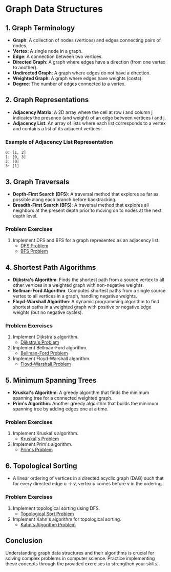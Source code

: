 # Graph Data Structures

## 1. Graph Terminology
- **Graph**: A collection of nodes (vertices) and edges connecting pairs of nodes.
- **Vertex**: A single node in a graph.
- **Edge**: A connection between two vertices.
- **Directed Graph**: A graph where edges have a direction (from one vertex to another).
- **Undirected Graph**: A graph where edges do not have a direction.
- **Weighted Graph**: A graph where edges have weights (costs).
- **Degree**: The number of edges connected to a vertex.

## 2. Graph Representations
- **Adjacency Matrix**: A 2D array where the cell at row i and column j indicates the presence (and weight) of an edge between vertices i and j.
- **Adjacency List**: An array of lists where each list corresponds to a vertex and contains a list of its adjacent vertices.

### Example of Adjacency List Representation
```
0: [1, 2]
1: [0, 3]
2: [0]
3: [1]
```

## 3. Graph Traversals
- **Depth-First Search (DFS)**: A traversal method that explores as far as possible along each branch before backtracking.
- **Breadth-First Search (BFS)**: A traversal method that explores all neighbors at the present depth prior to moving on to nodes at the next depth level.

### Problem Exercises
1. Implement DFS and BFS for a graph represented as an adjacency list.
   - [DFS Problem](https://leetcode.com/problems/number-of-islands/)
   - [BFS Problem](https://leetcode.com/problems/clone-graph/)

## 4. Shortest Path Algorithms
- **Dijkstra's Algorithm**: Finds the shortest path from a source vertex to all other vertices in a weighted graph with non-negative weights.
- **Bellman-Ford Algorithm**: Computes shortest paths from a single source vertex to all vertices in a graph, handling negative weights.
- **Floyd-Warshall Algorithm**: A dynamic programming algorithm to find shortest paths in a weighted graph with positive or negative edge weights (but no negative cycles).

### Problem Exercises
1. Implement Dijkstra's algorithm.
   - [Dijkstra's Problem](https://leetcode.com/problems/network-delay-time/)
2. Implement Bellman-Ford algorithm.
   - [Bellman-Ford Problem](https://leetcode.com/problems/cheapest-flights-within-k-stops/)
3. Implement Floyd-Warshall algorithm.
   - [Floyd-Warshall Problem](https://leetcode.com/problems/cheapest-flights-within-k-stops/)

## 5. Minimum Spanning Trees
- **Kruskal's Algorithm**: A greedy algorithm that finds the minimum spanning tree for a connected weighted graph.
- **Prim's Algorithm**: Another greedy algorithm that builds the minimum spanning tree by adding edges one at a time.

### Problem Exercises
1. Implement Kruskal's algorithm.
   - [Kruskal's Problem](https://leetcode.com/problems/connecting-cities-with-minimum-cost/)
2. Implement Prim's algorithm.
   - [Prim's Problem](https://leetcode.com/problems/minimum-spanning-tree/)

## 6. Topological Sorting
- A linear ordering of vertices in a directed acyclic graph (DAG) such that for every directed edge u -> v, vertex u comes before v in the ordering.

### Problem Exercises
1. Implement topological sorting using DFS.
   - [Topological Sort Problem](https://leetcode.com/problems/course-schedule/)
2. Implement Kahn's algorithm for topological sorting.
   - [Kahn's Algorithm Problem](https://leetcode.com/problems/course-schedule-ii/)

## Conclusion
Understanding graph data structures and their algorithms is crucial for solving complex problems in computer science. Practice implementing these concepts through the provided exercises to strengthen your skills.